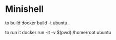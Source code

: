 # Minishell

to build
docker build -t ubuntu .

to run it
docker run -it -v $(pwd):/home/root ubuntu
